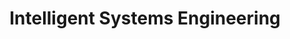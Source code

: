 ---
dateStart: 2016-12-19
dateEnd: 2016-05-02
title: "Intelligent Systems Engineering"
venue: "Smith Research Center"
organizer: Julie Overfield
credit: Julie Overfield
city: Bloomington
state: IN
country: USA
pdfLink: 20161219-intelligent-systems-engineering.pdf
venueImages:
 - sm: image01.sm.jpg
   lg: image01.lg.jpg
---